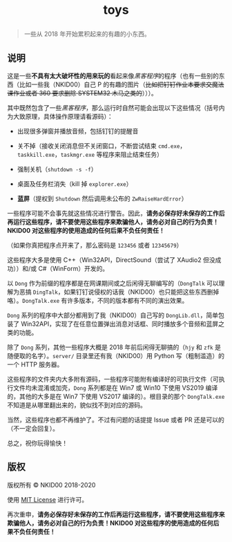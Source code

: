 <h1>
    <p align=center>
        toys
    </p>
</h1>

> 一些从 2018 年开始累积起来的有趣的小东西。

## 说明

这是一些**不具有太大破坏性的用来玩的**看起来像*黑客程序*的程序（也有一些别的东西（比如一些我（NKID00）自己 P 的有趣的图片（~~比如把钉钉作业本要求交魔法课作业或者 360 要求删除 SYSTEM32 木马之类的~~）））。

其中既然包含了一些*黑客程序*，那么运行时自然可能会出现以下这些情况（括号内为大致原理，具体操作原理请看源码）：

- 出现很多弹窗并播放音频，包括钉钉的提醒音

- 关不掉（接收关闭消息但不关闭窗口，不断尝试结束 `cmd.exe`，`taskkill.exe`，`taskmgr.exe` 等程序来阻止结束任务）

- 强制关机（`shutdown -s -f`）

- 桌面及任务栏消失（kill 掉 `explorer.exe`）

- **蓝屏**（提权到 `Shutdown` 然后调用未公布的 `ZwRaiseHardError`）

一些程序可能不会事先就这些情况进行警告。因此，**请务必保存好未保存的工作后再运行这些程序，请不要使用这些程序来欺骗他人，请务必对自己的行为负责！NKID00 对这些程序的使用造成的任何后果不负任何责任！**

（如果你真把程序点开来了，那么密码是 `123456` 或者 `12345679`）

这些程序大多是使用 C++（Win32API，DirectSound（尝试了 XAudio2 但没成功））和/或 C#（WinForm）开发的。

以 `Dong` 作为前缀的程序都是在网课期间或之后闲得无聊编写的（`DongTalk` 可以理解为恶搞 `DingTalk`，如果钉钉说侵权的话我（NKID00）也只能把这些东西删掉咯）。`DongTalk.exe` 有许多版本，不同的版本都有不同的演出效果。

`Dong` 系列的程序中大部分都用到了我（NKID00）自己写的 `DongLib.dll`，简单包装了 Win32API，实现了在任意位置弹出消息对话框、同时播放多个音频和蓝屏之类的功能。

除了 `Dong` 系列，其他一些程序大概是 2018 年前后闲得无聊搞的（`hjy` 和 `zfk` 是随便取的名字）。`server/` 目录里还有我（NKID00）用 Python 写（粗制滥造）的一个 HTTP 服务器。

这些程序的文件夹内大多附有源码，一些程序可能附有编译好的可执行文件（可执行文件均未混淆或加壳，`Dong` 系列都是在 Win7 或 Win10 下使用 VS2019 编译的，其他的大多是在 Win7 下使用 VS2017 编译的）。根目录的那个 `DongTalk.exe` 不知道是从哪里翻出来的，貌似找不到对应的源码。

当然，这些程序也都不再维护了。不过有问题的话提提 Issue 或者 PR 还是可以的（不一定会回复）。

总之，祝你玩得愉快！

## 版权

版权所有 © NKID00 2018-2020

使用 [MIT License](./LICENSE) 进行许可。

再次重申，**请务必保存好未保存的工作后再运行这些程序，请不要使用这些程序来欺骗他人，请务必对自己的行为负责！NKID00 对这些程序的使用造成的任何后果不负任何责任！**
